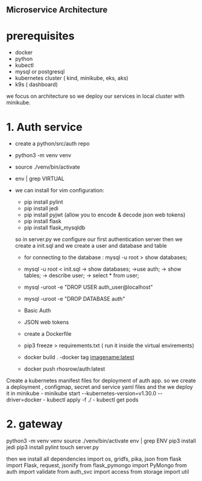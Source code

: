 ## Microservice Architecture

# prerequisites
 - docker 
 - python
 - kubectl
 - mysql or postgresql
 - kubernetes cluster ( kind, minikube, eks, aks)
 - k9s ( dashboard) 

we focus on architecture so we deploy our services in local cluster with minikube.
   

# 1. Auth service
  - create a python/src/auth repo 
  - python3 -m venv venv
  - source ./venv/bin/activate 
  - env | grep VIRTUAL
  - we can install for vim configuration:  
      - pip install pylint
      - pip install jedi
    - pip install pyjwt (allow you to encode & decode json web tokens)
    - pip install flask
    - pip install flask_mysqldb

    so in server.py we configure our first authentication server
    then we create a init.sql and we create a user and database and table
      - for connecting to the database : mysql -u root > show databases;
      - mysql -u root < init.sql
        -> show databases;
        ->use auth;
        -> show tables;
        -> describe user;
        -> select * from user;
      - mysql -uroot -e "DROP USER auth_user@localhost"
      - mysql -uroot -e "DROP DATABASE auth"

      - Basic Auth
      - JSON web tokens

      - create a Dockerfile
      - pip3 freeze > requirements.txt ( run it inside the virtual envirements)

      - docker build .
      -docker tag <imagename:latest>
      - docker push rhosrow/auth:latest

Create a kubernetes manifest files for deployment of auth app.
so we create a deployment , configmap, secret and service yaml files 
and the we deploy it in minikube
    - minikube start --kubernetes-version=v1.30.0 --driver=docker
    - kubectl apply -f ./
    - kubectl get pods


# 2. gateway 
   python3 -m venv venv 
   source ./venv/bin/activate
   env | grep ENV
   pip3 install jedi 
   pip3 install pylint
   touch server.py

   then we install all dependencies
          import os, gridfs, pika, json
          from flask import Flask, request, jsonify
          from flask_pymongo import PyMongo
          from auth import validate
          from auth_svc import access
          from storage import util






